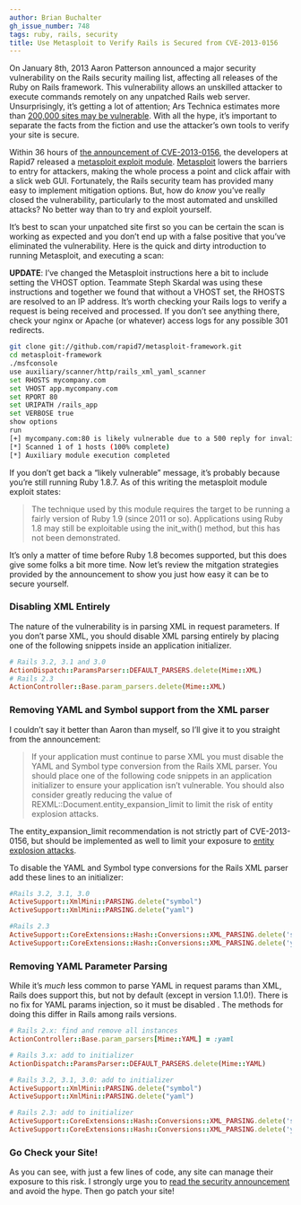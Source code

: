 ```yaml
---
author: Brian Buchalter
gh_issue_number: 748
tags: ruby, rails, security
title: Use Metasploit to Verify Rails is Secured from CVE-2013-0156
---
```


On January 8th, 2013 Aaron Patterson announced a major security vulnerability on the Rails security mailing list, affecting all releases of the Ruby on Rails framework. This vulnerability allows an unskilled attacker to execute commands remotely on any unpatched Rails web server. Unsurprisingly, it’s getting a lot of attention; Ars Technica estimates more than [200,000 sites may be vulnerable](http://arstechnica.com/security/2013/01/extremely-crtical-ruby-on-rails-bug-threatens-more-than-200000-sites/). With all the hype, it’s important to separate the facts from the fiction and use the attacker’s own tools to verify your site is secure.

Within 36 hours of [the announcement of CVE-2013-0156](https://groups.google.com/forum/?fromgroups=#!topic/rubyonrails-security/61bkgvnSGTQ), the developers at Rapid7 released a [metasploit exploit module](https://github.com/rapid7/metasploit-framework/commits/master/modules/exploits/multi/http/rails_xml_yaml_code_exec.rb). [Metasploit](http://www.metasploit.com/) lowers the barriers to entry for attackers, making the whole process a point and click affair with a slick web GUI. Fortunately, the Rails security team has provided many easy to implement mitigation options. But, how do *know* you’ve really closed the vulnerability, particularly to the most automated and unskilled attacks? No better way than to try and exploit yourself.

It’s best to scan your unpatched site first so you can be certain the scan is working as expected and you don’t end up with a false positive that you’ve eliminated the vulnerability.  Here is the quick and dirty introduction to running Metasploit, and executing a scan:

**UPDATE**: I’ve changed the Metasploit instructions here a bit to include setting the VHOST option. Teammate Steph Skardal was using these instructions and together we found that without a VHOST set, the RHOSTS are resolved to an IP address. It’s worth checking your Rails logs to verify a request is being received and processed. If you don’t see anything there, check your nginx or Apache (or whatever) access logs for any possible 301 redirects.

```bash
git clone git://github.com/rapid7/metasploit-framework.git
cd metasploit-framework
./msfconsole
use auxiliary/scanner/http/rails_xml_yaml_scanner
set RHOSTS mycompany.com
set VHOST app.mycompany.com
set RPORT 80
set URIPATH /rails_app
set VERBOSE true
show options
run
[+] mycompany.com:80 is likely vulnerable due to a 500 reply for invalid YAML
[*] Scanned 1 of 1 hosts (100% complete)
[*] Auxiliary module execution completed
```

If you don’t get back a “likely vulnerable” message, it’s probably because you’re still running Ruby 1.8.7. As of this writing the metasploit module exploit states:

> The technique used by this module requires the target to be running a fairly version of Ruby 1.9 (since 2011 or so). Applications using Ruby 1.8 may still be exploitable using the init_with() method, but this has not been demonstrated.
>
>

It’s only a matter of time before Ruby 1.8 becomes supported, but this does give some folks a bit more time. Now let’s review the mitgation strategies provided by the announcement to show you just how easy it can be to secure yourself.

### Disabling XML Entirely

The nature of the vulnerability is in parsing XML in request parameters. If you don’t parse XML, you should disable XML parsing entirely by placing one of the following snippets inside an application initializer.

```ruby
# Rails 3.2, 3.1 and 3.0
ActionDispatch::ParamsParser::DEFAULT_PARSERS.delete(Mime::XML)
# Rails 2.3
ActionController::Base.param_parsers.delete(Mime::XML)
```

### Removing YAML and Symbol support from the XML parser

I couldn’t say it better than Aaron than myself, so I’ll give it to you straight from the announcement:

> If your application must continue to parse XML you must disable the YAML and Symbol type conversion from the Rails XML parser.  You should place one of the following code snippets in an application initializer to ensure your application isn’t vulnerable.  You should also consider greatly reducing the value of REXML::Document.entity_expansion_limit to limit the risk of entity explosion attacks.
>
>
The entity_expansion_limit recommendation is not strictly part of CVE-2013-0156, but should be implemented as well to limit your exposure to [entity explosion attacks](http://www.ruby-lang.org/en/news/2008/08/23/dos-vulnerability-in-rexml/).

To disable the YAML and Symbol type conversions for the Rails XML parser add these lines to an initializer:

```ruby
#Rails 3.2, 3.1, 3.0
ActiveSupport::XmlMini::PARSING.delete("symbol")
ActiveSupport::XmlMini::PARSING.delete("yaml")

#Rails 2.3
ActiveSupport::CoreExtensions::Hash::Conversions::XML_PARSING.delete('symbol')
ActiveSupport::CoreExtensions::Hash::Conversions::XML_PARSING.delete('yaml')
```

### Removing YAML Parameter Parsing

While it’s *much* less common to parse YAML in request params than XML, Rails does support this, but not by default (except in version 1.1.0!). There is no fix for YAML params injection, so it must be disabled . The methods for doing this differ in Rails among rails versions.

```ruby
# Rails 2.x: find and remove all instances
ActionController::Base.param_parsers[Mime::YAML] = :yaml

# Rails 3.x: add to initializer
ActionDispatch::ParamsParser::DEFAULT_PARSERS.delete(Mime::YAML)

# Rails 3.2, 3.1, 3.0: add to initializer
ActiveSupport::XmlMini::PARSING.delete("symbol")
ActiveSupport::XmlMini::PARSING.delete("yaml")

# Rails 2.3: add to initializer
ActiveSupport::CoreExtensions::Hash::Conversions::XML_PARSING.delete('symbol')
ActiveSupport::CoreExtensions::Hash::Conversions::XML_PARSING.delete('yaml')
```

### Go Check your Site!

As you can see, with just a few lines of code, any site can manage their exposure to this risk. I strongly urge you to [read the security announcement](https://groups.google.com/forum/#!topic/rubyonrails-security/61bkgvnSGTQ/discussion) and avoid the hype. Then go patch your site!
